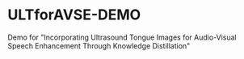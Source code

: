 # ULTforAVSE-DEMO
Demo for "Incorporating Ultrasound Tongue Images for Audio-Visual Speech Enhancement Through Knowledge Distillation"
